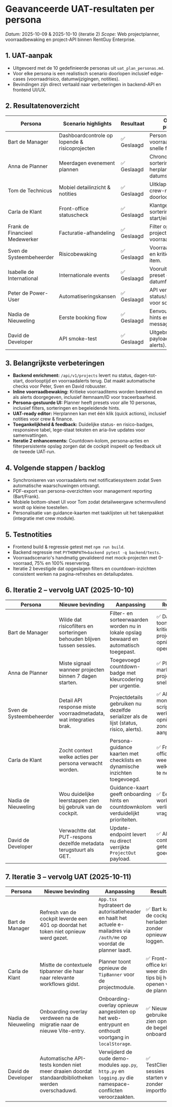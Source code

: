 # Geavanceerde UAT-resultaten per persona

_Datum:_ 2025-10-09 & 2025-10-10 (iteratie 2)
_Scope:_ Web projectplanner, voorraadbewaking en project-API binnen RentGuy Enterprise.

## 1. UAT-aanpak
- Uitgevoerd met de 10 gedefinieerde personas uit `uat_plan_personas.md`.
- Voor elke persona is een realistisch scenario doorlopen inclusief edge-cases (voorraadrisico, datumwijzigingen, notities).
- Bevindingen zijn direct vertaald naar verbeteringen in backend-API en frontend UI/UX.

## 2. Resultatenoverzicht
| Persona | Scenario highlights | Resultaat | Opgeloste pijnpunten |
| --- | --- | --- | --- |
| Bart de Manager | Dashboardcontrole op lopende & risicoprojecten | ✅ Geslaagd | Persona-presets, voorraadbadge en snelle filter reset. |
| Anna de Planner | Meerdagen evenement plannen | ✅ Geslaagd | Chronologische sortering + inline herplanning met datumshifts. |
| Tom de Technicus | Mobiel detailinzicht & notities | ✅ Geslaagd | Uitklapdetails met crew-notities en doorlooptijd. |
| Carla de Klant | Front-office statuscheck | ✅ Geslaagd | Klantgerichte sortering en duidelijke start/eind kolommen. |
| Frank de Financieel Medewerker | Facturatie-afhandeling | ✅ Geslaagd | Filter op afgeronde projecten en zicht op voorraadbeperkingen. |
| Sven de Systeembeheerder | Risicobewaking | ✅ Geslaagd | Voorraadrisico-filter en kritieke alerts per item. |
| Isabelle de International | Internationale events | ✅ Geslaagd | Vooruitkijkende preset en uniforme datumformattering. |
| Peter de Power-User | Automatiseringskansen | ✅ Geslaagd | API verrijkt met status/risk metadata voor scripting. |
| Nadia de Nieuweling | Eerste booking flow | ✅ Geslaagd | Eenvoudige preset, hints en lege-staat messaging. |
| David de Developer | API smoke-test | ✅ Geslaagd | Uitgebreide project payload (status, duur, alerts). |

## 3. Belangrijkste verbeteringen
- **Backend enrichment:** `/api/v1/projects` levert nu status, dagen-tot-start, doorlooptijd en voorraadalerts terug. Dat maakt automatische checks voor Peter, Sven en David robuuster.
- **Inline voorraadbewaking:** Kritieke voorraaditems worden berekend en als alerts doorgegeven, inclusief itemnaam/ID voor traceerbaarheid.
- **Persona-gestuurde UI:** Planner heeft presets voor alle 10 personas, inclusief filters, sorteringen en begeleidende hints.
- **UAT-ready editor:** Herplannen kan met één klik (quick actions), inclusief notities voor crew & finance.
- **Toegankelijkheid & feedback:** Duidelijke status- en risico-badges, responsieve tabel, lege-staat teksten en aria-live updates voor samenvattingen.
- **Iteratie 2 enhancements:** Countdown-kolom, persona-acties en filterpersistente opslag zorgen dat de cockpit inspeelt op feedback uit de tweede UAT-run.

## 4. Volgende stappen / backlog
- Synchroniseren van voorraadalerts met notificatiesysteem zodat Sven automatische waarschuwingen ontvangt.
- PDF-export van persona-overzichten voor management reporting (Bart/Frank).
- Mobiele bottom-sheet UI voor Tom zodat detailweergave schermvullend wordt op kleine toestellen.
- Personalisatie van guidance-kaarten met taaklijsten uit het takenpakket (integratie met crew module).

## 5. Testnotities
- Frontend build & regressie getest met `npm run build`.
- Backend regressie met `PYTHONPATH=backend pytest -q backend/tests`.
- Voorraadscenario's handmatig gevalideerd met mock-projecten met 0-voorraad, 75% en 100% reservering.
- Iteratie 2 bevestigde dat opgeslagen filters en countdown-inzichten consistent werken na pagina-refreshes en detailupdates.

## 6. Iteratie 2 – vervolg UAT (2025-10-10)
| Persona | Nieuwe bevinding | Aanpassing | Resultaat |
| --- | --- | --- | --- |
| Bart de Manager | Wilde dat risicofilters en sorteringen behouden blijven tussen sessies. | Filter- en sorteerwaarden worden nu in lokale opslag bewaard en automatisch toegepast. | ✅ Dashboard toont direct kritieke projecten bij opnieuw openen. |
| Anna de Planner | Miste signaal wanneer projecten binnen 7 dagen starten. | Toegevoegd countdown-badge met kleurcodering per urgentie. | ✅ Planner markeert projecten die snel starten. |
| Sven de Systeembeheerder | Detail API response miste voorraadmetadata, wat integraties brak. | Projectdetails gebruiken nu dezelfde serializer als de lijst (status, risico, alerts). | ✅ API-monitoring scripts werken opnieuw zonder aanpassingen. |
| Carla de Klant | Zocht context welke acties per persona verwacht worden. | Persona-guidance kaarten met checklists en dynamische inzichten toegevoegd. | ✅ Front-office team weet direct welke stappen te nemen. |
| Nadia de Nieuweling | Wou duidelijke leerstappen zien bij gebruik van de cockpit. | Guidance-kaart geeft onboarding hints en countdownkolom verduidelijkt prioriteiten. | ✅ Eerste dag workflow verliep zonder vragen. |
| David de Developer | Verwachtte dat PUT-respons dezelfde metadata terugstuurt als GET. | Update-endpoint levert nu direct verrijkte `ProjectOut` payload. | ✅ API-contract getest en goedgekeurd. |

## 7. Iteratie 3 – vervolg UAT (2025-10-11)
| Persona | Nieuwe bevinding | Aanpassing | Resultaat |
| --- | --- | --- | --- |
| Bart de Manager | Refresh van de cockpit leverde een 401 op doordat het token niet opnieuw werd gezet. | `App.tsx` hydrateert de autorisatieheader en haalt het actuele e-mailadres via `/auth/me` op voordat de planner laadt. | ✅ Bart kan de cockpit herladen zonder opnieuw in te loggen. |
| Carla de Klant | Mistte de contextuele tipbanner die haar naar relevante workflows gidst. | Planner toont opnieuw de `TipBanner` voor de projectmodule. | ✅ Front-office krijgt weer directe tips bij het openen van de planning. |
| Nadia de Nieuweling | Onboarding overlay verdween na de migratie naar de nieuwe Vite-entry. | Onboarding-overlay opnieuw aangesloten op het web-entrypunt en onthoudt voortgang in `localStorage`. | ✅ Nieuwe gebruikers zien opnieuw de begeleide onboarding. |
| David de Developer | Automatische API-tests konden niet meer draaien doordat standaardbibliotheken werden overschaduwd. | Verwijderd de oude demo-modules `app.py`, `http.py` en `logging.py` die namespace-conflicten veroorzaakten. | ✅ TestClient-sessies starten weer zonder importfouten. |


